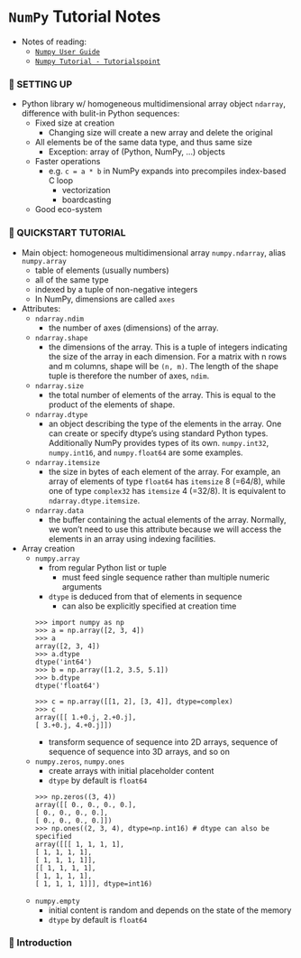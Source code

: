 # `NumPy` Tutorial Notes

- Notes of reading:
    - [`Numpy User Guide`](https://numpy.org/doc/1.18/numpy-user.pdf)
    - [`Numpy Tutorial - Tutorialspoint`](https://www.tutorialspoint.com/numpy/index.htm)
    
### 🌱 SETTING UP

- Python library w/ homogeneous multidimensional array object `ndarray`, difference with bulit-in Python sequences: 
    - Fixed size at creation
        - Changing size will create a new array and delete the original
    - All elements be of the same data type, and thus same size
        - Exception: array of (Python, NumPy, ...) objects 
    - Faster operations
        - e.g. `c = a * b` in NumPy expands into precompiles index-based C loop
            - vectorization
            - boardcasting
    - Good eco-system

### 🌱 QUICKSTART TUTORIAL

- Main object: homogeneous multidimensional array `numpy.ndarray`, alias `numpy.array`
    - table of elements (usually numbers)
    - all of the same type
    - indexed by a tuple of non-negative integers 
    - In NumPy, dimensions are called `axes`
- Attributes: 
    - `ndarray.ndim` 
        - the number of axes (dimensions) of the array.
    - `ndarray.shape` 
        - the dimensions of the array. This is a tuple of integers indicating the size of the array in each dimension. For a matrix with n rows and m columns, shape will be `(n, m)`. The length of the shape tuple is therefore the number of axes, `ndim`.
    - `ndarray.size` 
        - the total number of elements of the array. This is equal to the product of the elements of shape. 
    - `ndarray.dtype` 
        - an object describing the type of the elements in the array. One can create or specify dtype’s using standard Python types. Additionally NumPy provides types of its own. `numpy.int32`, `numpy.int16`, and `numpy.float64` are some examples.
    - `ndarray.itemsize` 
        - the size in bytes of each element of the array. For example, an array of elements of type `float64` has `itemsize` 8 (=64/8), while one of type `complex32` has `itemsize` 4 (=32/8). It is equivalent to `ndarray.dtype.itemsize`.
    - `ndarray.data` 
        - the buffer containing the actual elements of the array. Normally, we won’t need to use this attribute because we will access the elements in an array using indexing facilities.
- Array creation
    - `numpy.array`
        - from regular Python list or tuple
            - must feed single sequence rather than multiple numeric arguments
        - `dtype` is deduced from that of elements in sequence
            - can also be explicitly specified at creation time
        ```
        >>> import numpy as np
        >>> a = np.array([2, 3, 4])
        >>> a
        array([2, 3, 4])
        >>> a.dtype
        dtype('int64')
        >>> b = np.array([1.2, 3.5, 5.1])
        >>> b.dtype
        dtype('float64')
        
        >>> c = np.array([[1, 2], [3, 4]], dtype=complex)
        >>> c
        array([[ 1.+0.j, 2.+0.j],
        [ 3.+0.j, 4.+0.j]])
        ```
        - transform sequence of sequence into 2D arrays, sequence of sequence of sequence into 3D arrays, and so on
    - `numpy.zeros`, `numpy.ones`
        - create arrays with initial placeholder content
        - `dtype` by default is `float64`
        ```
        >>> np.zeros((3, 4))
        array([[ 0., 0., 0., 0.],
        [ 0., 0., 0., 0.],
        [ 0., 0., 0., 0.]])
        >>> np.ones((2, 3, 4), dtype=np.int16) # dtype can also be specified
        array([[[ 1, 1, 1, 1],
        [ 1, 1, 1, 1],
        [ 1, 1, 1, 1]],
        [[ 1, 1, 1, 1],
        [ 1, 1, 1, 1],
        [ 1, 1, 1, 1]]], dtype=int16)
        ```
    - `numpy.empty`
        - initial content is random and depends on the state of the memory
        - `dtype` by default is `float64`
### 🌱 Introduction
